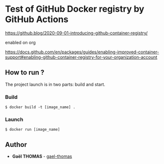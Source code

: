 # Test of GitHub Docker registry by GitHub Actions

https://github.blog/2020-09-01-introducing-github-container-registry/

enabled on org

https://docs.github.com/en/packages/guides/enabling-improved-container-support#enabling-github-container-registry-for-your-organization-account

## How to run ?

The project launch is in two parts: build and start.

### Build

```
$ docker build -t [image_name] . 
```

### Launch

```
$ docker run [image_name]
```

## Author

- **Gaël THOMAS** - [gael-thomas](https://github.com/gael-thomas)
